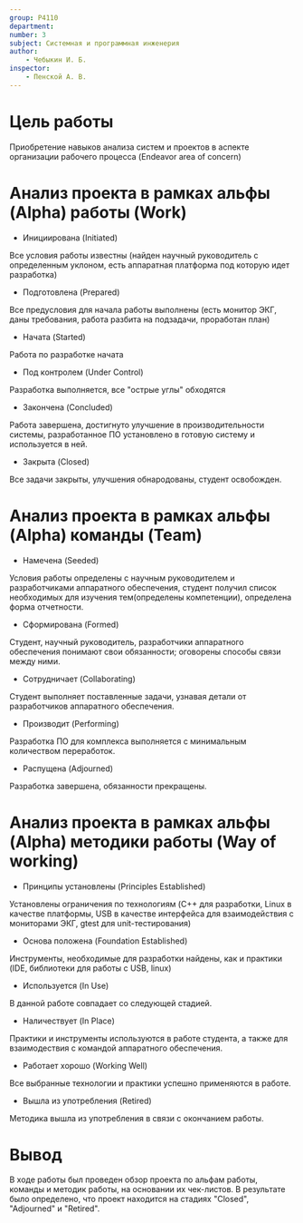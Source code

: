 ```yaml
---
group: P4110
department:
number: 3
subject: Системная и программная инженерия
author:
    - Чебыкин И. Б.
inspector:
    - Пенской А. В.
---
```


# Цель работы

Приобретение навыков анализа систем и проектов в аспекте организации рабочего
процесса (Endeavor area of concern)

# Анализ проекта в рамках альфы (Alpha) работы (Work)

- Инициирована (Initiated)

Все условия работы известны (найден научный руководитель с определенным уклоном,
есть аппаратная платформа под которую идет разработка)

- Подготовлена (Prepared)

Все предусловия для начала работы выполнены (есть монитор ЭКГ, даны требования,
работа разбита на подзадачи, проработан план)

- Начата (Started)

Работа по разработке начата

- Под контролем (Under Control)

Разработка выполняется, все "острые углы" обходятся

- Закончена (Concluded)

Работа завершена, достигнуто улучшение в производительности системы, разработанное
ПО установлено в готовую систему и используется в ней.

- Закрыта (Closed)

Все задачи закрыты, улучшения обнародованы, студент освобожден.

# Анализ проекта в рамках альфы (Alpha) команды (Team)

- Намечена (Seeded)

Условия работы определены с научным руководителем и разработчиками аппаратного
обеспечения, студент получил список необходимых для изучения тем(определены компетенции),
определена форма отчетности.

- Сформирована (Formed)

Студент, научный руководитель, разработчики аппаратного обеспечения понимают
свои обязанности; оговорены способы связи между ними.

- Сотрудничает (Collaborating)

Студент выполняет поставленные задачи, узнавая детали от разработчиков
аппаратного обеспечения.

- Производит (Performing)

Разработка ПО для комплекса выполняется с минимальным количеством переработок.

- Распущена (Adjourned)

Разработка завершена, обязанности прекращены.

# Анализ проекта в рамках альфы (Alpha) методики работы (Way of working)

- Принципы установлены (Principles Established)

Установлены ограничения по технологиям (C++ для разработки,
Linux в качестве платформы, USB в качестве интерфейса для
взаимодействия с мониторами ЭКГ, gtest для unit-тестирования)

- Основа положена (Foundation Established)

Инструменты, необходимые для разработки найдены, как и практики (IDE,
библиотеки для работы с USB, linux)

- Используется (In Use)

В данной работе совпадает со следующей стадией.

- Наличествует (In Place)

Практики и инструменты используются в работе студента, а также для взаимодествия
с командой аппаратного обеспечения.

- Работает хорошо (Working Well)

Все выбранные технологии и практики успешно применяются в работе.

- Вышла из употребления (Retired)

Методика вышла из употребления в связи с окончанием работы.

# Вывод

В ходе работы был проведен обзор проекта по альфам работы, команды и методик
работы, на основании их чек-листов. В результате было определено, что проект
находится на стадиях "Closed", "Adjourned" и "Retired".
